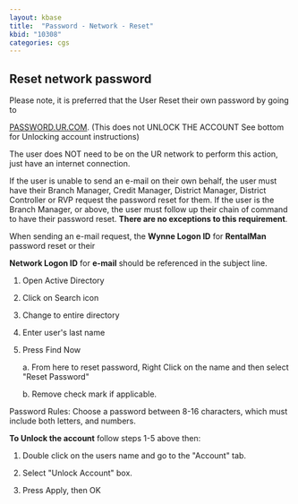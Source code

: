 ```yaml
---
layout: kbase
title:  "Password - Network - Reset"
kbid: "10308"
categories: cgs
---
```


## Reset network password

 

 

Please note, it is preferred that the User Reset their own password by going to



[PASSWORD.UR.COM](PASSWORD.UR.COM). (This does not UNLOCK THE ACCOUNT See bottom for Unlocking account instructions)



The user does NOT need to be on the UR network to perform this action, just have an internet connection.



If the user is unable to send an e-mail on their own behalf, the user must have their Branch Manager, Credit Manager, District Manager, District Controller or RVP request the password reset for them. If the user is the Branch Manager, or above, the user must follow up their chain of command to have their password reset. **There are no exceptions to this requirement**.

 

When sending an e-mail request, the **Wynne Logon ID** for **RentalMan** password reset or their



**Network Logon ID** for **e-mail** should be referenced in the subject line.

 

1. Open Active Directory

 

2. Click on Search icon

 

3. Change to entire directory

 

4. Enter user's last name

 

5. Press Find Now

 

    a. From here to reset password, Right Click on the name and then select "Reset Password"

 

    b. Remove check mark if applicable.

 

 

Password Rules: Choose a password between 8-16 characters, which must include both letters, and numbers.

 

**To Unlock the account** follow steps 1-5 above then:

 

1. Double click on the users name and go to the "Account" tab.

 

2. Select "Unlock Account" box.

 

3. Press Apply, then OK